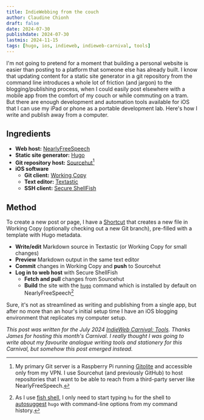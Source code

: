 ```yaml
---
title: IndieWebbing from the couch
author: Claudine Chionh
draft: false
date: 2024-07-30
publishdate: 2024-07-30
lastmis: 2024-11-15
tags: [hugo, ios, indieweb, indieweb-carnival, tools]
---
```


I'm not going to pretend for a moment that building a personal website is easier than posting to a platform that someone else has already built. I know that updating content for a static site generator in a git repository from the command line introduces a whole lot of friction (and jargon) to the blogging/publishing process, when I could easily post elsewhere with a mobile app from the comfort of my couch or while commuting on a tram. But there are enough development and automation tools available for iOS that I can use my iPad or phone as a portable development lab. Here's how I write and publish away from a computer.

## Ingredients

- **Web host:** [NearlyFreeSpeech](https://www.nearlyfreespeech.net/)
- **Static site generator:** [Hugo](https://gohugo.io/)
- **Git repository host:** [Sourcehut](https://sourcehut.org/)[^githost]
- **iOS software**
  - **Git client:** [Working Copy](https://workingcopy.app/)
  - **Text editor:** [Textastic](https://www.textasticapp.com/)
  - **SSH client:** [Secure ShellFish](https://secureshellfish.app/)

[^githost]: My primary Git server is a Raspberry Pi running [Gitolite](https://gitolite.com/gitolite/index.html) and accessible only from my VPN. I use Sourcehut (and previously GitHub) to host repositories that I want to be able to reach from a third-party server like NearlyFreeSpeech.

## Method

To create a new post or page, I have a [Shortcut](https://support.apple.com/en-au/guide/shortcuts/welcome/ios) that creates a new file in Working Copy (optionally checking out a new Git branch), pre-filled with a template with Hugo metadata.

- **Write/edit** Markdown source in Textastic (or Working Copy for small changes)
- **Preview** Markdown output in the same text editor
- **Commit** changes in Working Copy and **push** to Sourcehut
- **Log in to web host** with Secure ShellFish
  - **Fetch and pull** changes from Sourcehut
  - **Build** the site with the [`hugo`](https://gohugo.io/commands/hugo/) command which is installed by default on NearlyFreeSpeech[^fish]

[^fish]: As I use [fish shell](https://fishshell.com/), I only need to start typing `hu` for the shell to [autosuggest](https://fishshell.com/docs/current/interactive.html#autosuggestions) `hugo` with command-line options from my command history.

Sure, it's not as streamlined as writing and publishing from a single app, but after no more than an hour's initial setup time I have an iOS blogging environment that replicates my computer setup.

*This post was written for the July 2024 [IndieWeb Carnival: Tools](https://jamesg.blog/2024/07/01/indieweb-carnival-tools/). Thanks James for hosting this month's Carnival. I really thought I was going to write about my favourite analogue writing tools and stationery for this Carnival, but somehow this post emerged instead.*
